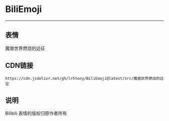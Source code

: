 
# BiliEmoji
---
## 表情
魔兽世界燃烧的远征
## CDN链接
```
https://cdn.jsdelivr.net/gh/lrhtony/BiliEmoji@latest/src/魔兽世界燃烧的远征
```
## 说明
Bilibili 表情的版权归原作者所有

